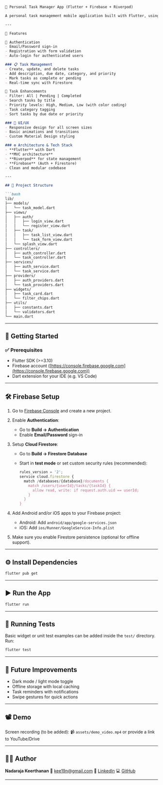 
````markdown
📝 Personal Task Manager App (Flutter + Firebase + Riverpod)

A personal task management mobile application built with Flutter, using Firebase Authentication,*Cloud Firestore, and Riverpod for state management. Designed following the MVC architecture with clean separation of UI, controllers, and services.

---

🚀 Features

🔐 Authentication
- Email/Password sign-in
- Registration with form validation
- Auto-login for authenticated users

### 📋 Task Management
- Create, update, and delete tasks
- Add description, due date, category, and priority
- Mark tasks as complete or pending
- Real-time sync with Firestore

🧠 Task Enhancements
- Filter: All | Pending | Completed
- Search tasks by title
- Priority levels: High, Medium, Low (with color coding)
- Task category tagging
- Sort tasks by due date or priority

### 🎨 UI/UX
- Responsive design for all screen sizes
- Basic animations and transitions
- Custom Material Design styling

### ⚙️ Architecture & Tech Stack
- **Flutter** with Dart
- **MVC architecture**
- **Riverpod** for state management
- **Firebase** (Auth + Firestore)
- Clean and modular codebase

---

## 📁 Project Structure

```bash
lib/
├── models/
│   └── task_model.dart
├── views/
│   ├── auth/
│   │   ├── login_view.dart
│   │   └── register_view.dart
│   ├── task/
│   │   ├── task_list_view.dart
│   │   └── task_form_view.dart
│   └── splash_view.dart
├── controllers/
│   ├── auth_controller.dart
│   └── task_controller.dart
├── services/
│   ├── auth_service.dart
│   └── task_service.dart
├── providers/
│   ├── auth_providers.dart
│   └── task_providers.dart
├── widgets/
│   ├── task_card.dart
│   └── filter_chips.dart
├── utils/
│   ├── constants.dart
│   └── validators.dart
└── main.dart
````

---

## 🔧 Getting Started

### ✅ Prerequisites

* Flutter SDK (>=3.10)
* Firebase account ([https://console.firebase.google.com](https://console.firebase.google.com))
* Dart extension for your IDE (e.g. VS Code)

---

## 🛠️ Firebase Setup

1. Go to [Firebase Console](https://console.firebase.google.com/) and create a new project.
2. Enable **Authentication**:

   * Go to **Build → Authentication**
   * Enable **Email/Password** sign-in
3. Setup **Cloud Firestore**:

   * Go to **Build → Firestore Database**
   * Start in **test mode** or set custom security rules (recommended):

     ```js
     rules_version = '2';
     service cloud.firestore {
       match /databases/{database}/documents {
         match /users/{userId}/tasks/{taskId} {
           allow read, write: if request.auth.uid == userId;
         }
       }
     }
     ```
4. Add Android and/or iOS apps to your Firebase project:

   * Android: Add `android/app/google-services.json`
   * iOS: Add `ios/Runner/GoogleService-Info.plist`
5. Make sure you enable Firestore persistence (optional for offline support).

---

## ⚙️ Install Dependencies

```bash
flutter pub get
```

---

## ▶️ Run the App

```bash
flutter run
```

---

## 🧪 Running Tests

Basic widget or unit test examples can be added inside the `test/` directory. Run:

```bash
flutter test
```

---

## 🎯 Future Improvements

* Dark mode / light mode toggle
* Offline storage with local caching
* Task reminders with notifications
* Swipe gestures for quick actions

---

## 📽️ Demo

Screen recording (to be added):
📹 `assets/demo_video.mp4` or provide a link to YouTube/Drive

---

## 🧑‍💻 Author

**Nadaraja Keerthanan**
📧 [kee19n@gmail.com](mailto:kee19n@gmail.com)
🔗 [LinkedIn](https://www.linkedin.com/in/keerthanan-nadaraja-5741aa7a/)
💻 [GitHub](https://github.com/keerthanan19)

---


